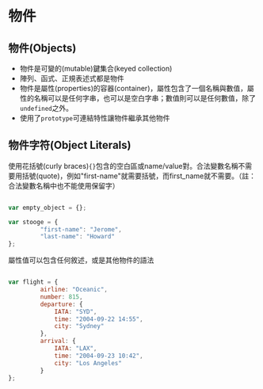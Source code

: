 # 物件

## 物件(Objects)

- 物件是可變的(mutable)鍵集合(keyed collection)
- 陣列、函式、正規表述式都是物件
- 物件是屬性(properties)的容器(container)，屬性包含了一個名稱與數值，屬性的名稱可以是任何字串，也可以是空白字串；數值則可以是任何數值，除了`undefined`之外。
- 使用了`prototype`可連結特性讓物件繼承其他物件


## 物件字符(Object Literals)

使用花括號(curly braces)`{}`包含的空白區或name/value對。合法變數名稱不需要用括號(quote)，例如"first-name"就需要括號，而first_name就不需要。（註：合法變數名稱中也不能使用保留字） 

```javascript

var empty_object = {};

var stooge = {
         "first-name": "Jerome",
         "last-name": "Howard"
};

```

屬性值可以包含任何敘述，或是其他物件的語法

```javascript

var flight = {
         airline: "Oceanic",
         number: 815,
         departure: {
             IATA: "SYD",
             time: "2004-09-22 14:55",
             city: "Sydney"
         }, 
         arrival: {
             IATA: "LAX",
             time: "2004-09-23 10:42",
             city: "Los Angeles"
         }
};
```
